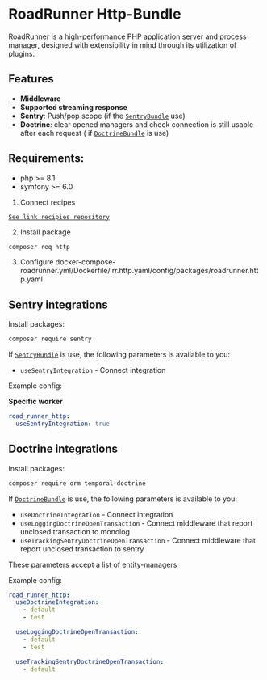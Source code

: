 # RoadRunner Http-Bundle

RoadRunner is a high-performance PHP application server and process manager, designed with extensibility in mind through its utilization of plugins.



## Features

- **Middleware**
- **Supported streaming response**
- **Sentry**: Push/pop scope (if the [`SentryBundle`](https://github.com/getsentry/sentry-symfony) use)
- **Doctrine**: clear opened managers and check connection is still usable after each request (
  if [`DoctrineBundle`](https://github.com/doctrine/DoctrineBundle) is use)


## Requirements:

- php >= 8.1
- symfony >= 6.0





1. Connect recipes

[`See link recipies repository`](https://github.com/roadrunner-symfony/recipes?tab=readme-ov-file#installation)


2. Install package

```bash
composer req http
```

3. Configure docker-compose-roadrunner.yml/Dockerfile/.rr.http.yaml/config/packages/roadrunner.http.yaml




## Sentry integrations

Install packages:

```bash
composer require sentry
```

If [`SentryBundle`](https://github.com/getsentry/sentry-symfony) is use, the following parameters is available to you:

- `useSentryIntegration` - Connect integration

Example config:

**Specific worker**

```yaml
road_runner_http:
  useSentryIntegration: true
```


## Doctrine integrations

Install packages:

```bash
composer require orm temporal-doctrine
```


If [`DoctrineBundle`](https://github.com/doctrine/DoctrineBundle) is use, the following parameters is available to you:

- `useDoctrineIntegration` - Connect integration
- `useLoggingDoctrineOpenTransaction`        - Connect middleware that report unclosed transaction to monolog
- `useTrackingSentryDoctrineOpenTransaction` - Connect middleware that report unclosed transaction to sentry

These parameters accept a list of entity-managers

Example config:


```yaml
road_runner_http:
  useDoctrineIntegration:
    - default
    - test

  useLoggingDoctrineOpenTransaction:
    - default
    - test

  useTrackingSentryDoctrineOpenTransaction:
    - default
```








